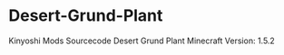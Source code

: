Desert-Grund-Plant
==================

Kinyoshi Mods Sourcecode Desert Grund Plant    Minecraft Version: 1.5.2
